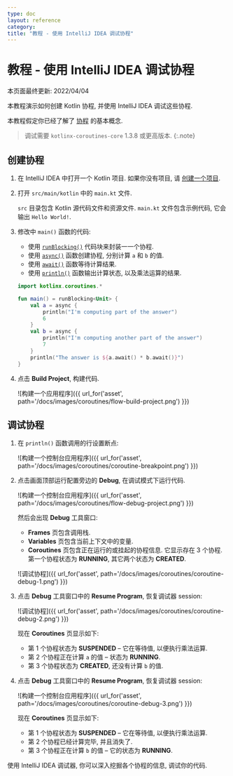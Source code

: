 ```yaml
---
type: doc
layout: reference
category:
title: "教程 - 使用 IntelliJ IDEA 调试协程"
---
```


# 教程 - 使用 IntelliJ IDEA 调试协程

本页面最终更新: 2022/04/04

本教程演示如何创建 Kotlin 协程, 并使用 IntelliJ IDEA 调试这些协程.

本教程假定你已经了解了 [协程](coroutines-guide.html) 的基本概念.

> 调试需要 `kotlinx-coroutines-core` 1.3.8 或更高版本.
{:.note}

## 创建协程

1. 在 IntelliJ IDEA 中打开一个 Kotlin 项目. 如果你没有项目, 请 [创建一个项目](../jvm/jvm-get-started.html#create-an-application).

2. 打开 `src/main/kotlin` 中的 `main.kt` 文件.

    `src` 目录包含 Kotlin 源代码文件和资源文件. `main.kt` 文件包含示例代码, 它会输出 `Hello World!`.

3. 修改中 `main()` 函数的代码:

    * 使用 [`runBlocking()`](https://kotlin.github.io/kotlinx.coroutines/kotlinx-coroutines-core/kotlinx.coroutines/run-blocking.html) 代码块来封装一一个协程.
    * 使用 [`async()`](https://kotlin.github.io/kotlinx.coroutines/kotlinx-coroutines-core/kotlinx.coroutines/async.html) 函数创建协程, 分别计算 `a` 和 `b` 的值.
    * 使用 [`await()`](https://kotlin.github.io/kotlinx.coroutines/kotlinx-coroutines-core/kotlinx.coroutines/-deferred/await.html) 函数等待计算结果.
    * 使用 [`println()`](https://kotlinlang.org/api/latest/jvm/stdlib/kotlin.io/println.html) 函数输出计算状态, 以及乘法运算的结果.

    ```kotlin
    import kotlinx.coroutines.*
    
    fun main() = runBlocking<Unit> {
        val a = async {
            println("I'm computing part of the answer")
            6
        }
        val b = async {
            println("I'm computing another part of the answer")
            7
        }
        println("The answer is ${a.await() * b.await()}")
    }
    ```

4. 点击 **Build Project**, 构建代码.

    ![构建一个应用程序]({{ url_for('asset', path='/docs/images/coroutines/flow-build-project.png') }})

## 调试协程

1. 在 `println()` 函数调用的行设置断点:

    ![构建一个控制台应用程序]({{ url_for('asset', path='/docs/images/coroutines/coroutine-breakpoint.png') }})

2. 点击画面顶部运行配置旁边的 **Debug**, 在调试模式下运行代码.

    ![构建一个控制台应用程序]({{ url_for('asset', path='/docs/images/coroutines/flow-debug-project.png') }})

    然后会出现 **Debug** 工具窗口: 
    * **Frames** 页包含调用栈.
    * **Variables** 页包含当前上下文中的变量.
    * **Coroutines** 页包含正在运行的或挂起的协程信息. 它显示存在 3 个协程.
    第一个协程状态为 **RUNNING**, 其它两个状态为 **CREATED**.

    ![调试协程]({{ url_for('asset', path='/docs/images/coroutines/coroutine-debug-1.png') }})

3. 点击 **Debug** 工具窗口中的 **Resume Program**, 恢复调试器 session:

    ![调试协程]({{ url_for('asset', path='/docs/images/coroutines/coroutine-debug-2.png') }})
    
    现在 **Coroutines** 页显示如下:
    * 第 1 个协程状态为 **SUSPENDED** – 它在等待值, 以便执行乘法运算.
    * 第 2 个协程正在计算 `a` 的值 – 状态为 **RUNNING**.
    * 第 3 个协程状态为 **CREATED**, 还没有计算 `b` 的值.

4. 点击 **Debug** 工具窗口中的 **Resume Program**, 恢复调试器 session:

    ![构建一个控制台应用程序]({{ url_for('asset', path='/docs/images/coroutines/coroutine-debug-3.png') }})

   现在 **Coroutines** 页显示如下:
    * 第 1 个协程状态为 **SUSPENDED** – 它在等待值, 以便执行乘法运算.
    * 第 2 个协程已经计算完毕, 并且消失了.
    * 第 3 个协程正在计算 `b` 的值 – 它的状态为 **RUNNING**.

使用 IntelliJ IDEA 调试器, 你可以深入挖掘各个协程的信息, 调试你的代码.
